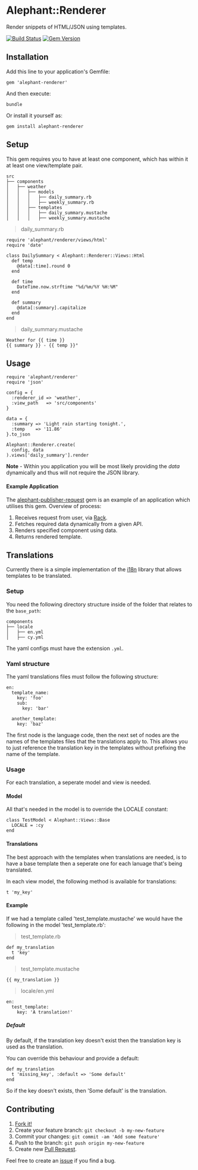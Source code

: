 # Alephant::Renderer

Render snippets of HTML/JSON using templates.

[![Build Status](https://travis-ci.org/BBC-News/alephant-renderer.png?branch=master)](https://travis-ci.org/BBC-News/alephant-renderer) [![Gem Version](https://badge.fury.io/rb/alephant-renderer.png)](http://badge.fury.io/rb/alephant-renderer)

## Installation

Add this line to your application's Gemfile:

    gem 'alephant-renderer'

And then execute:

    bundle

Or install it yourself as:

    gem install alephant-renderer

## Setup

This gem requires you to have at least one component, which has within it at least one view/template pair.

```
src
├── components
│   ├── weather
│   │   ├── models
│   │   │   ├── daily_summary.rb
│   │   │   ├── weekly_summary.rb
│   │   ├── templates
│   │   │   ├── daily_summary.mustache
│   │   │   ├── weekly_summary.mustache
```

> daily_summary.rb

```
require 'alephant/renderer/views/html'
require 'date'

class DailySummary < Alephant::Renderer::Views::Html
  def temp
    @data[:time].round 0
  end

  def time
    DateTime.now.strftime "%d/%m/%Y %H:%M"
  end

  def summary
    @data[:summary].capitalize
  end
end
```

> daily_summary.mustache

```
Weather for {{ time }}
{{ summary }} - {{ temp }}°
```

## Usage

```
require 'alephant/renderer'
require 'json'

config = {
  :renderer_id => 'weather',
  :view_path   => 'src/components'
}

data = {
  :summary => 'Light rain starting tonight.',
  :temp    => '11.86'
}.to_json

Alephant::Renderer.create(
  config, data
).views['daily_summary'].render
```

**Note** - Within you application you will be most likely providing the *data* dynamically and thus will not require the JSON library.

#### Example Application

The [alephant-publisher-request](https://github.com/BBC-News/alephant-publisher-request) gem is an example of an application which utilises this gem. Overview of process:

1. Receives request from user, via [Rack](http://rack.github.io/).
2. Fetches required data dynamically from a given API.
3. Renders specified component using data.
4. Returns rendered template.

## Translations

Currently there is a simple implementation of the [i18n](https://github.com/svenfuchs/i18n) library that allows templates to be translated.

### Setup

You need the following directory structure inside of the folder that relates to the `base_path`:

```
components
├── locale
│   ├── en.yml
│   ├── cy.yml
```

The yaml configs must have the extension `.yml`.

### Yaml structure

The yaml translations files must follow the following structure:

```
en:
  template_name:
	key: 'foo'
	sub:
	  key: 'bar'

  another_template:
	key: 'baz'
```

The first node is the language code, then the next set of nodes are the names of the templates files that the translations apply to. This allows you to just reference the translation key in the templates without prefixing the name of the template.

### Usage

For each translation, a seperate model and view is needed.

#### Model

All that's needed in the model is to override the LOCALE constant:

```
class TestModel < Alephant::Views::Base
  LOCALE = :cy
end
```

#### Translations

The best approach with the templates when translations are needed, is to have a base template then a seperate one for each lanuage that's being translated.

In each view model, the following method is available for translations:

```
t 'my_key'
```

#### Example

If we had a template called 'test_template.mustache' we would have the following in the model 'test_template.rb':

>test_template.rb

```
def my_translation
  t 'key'
end
```

>test_template.mustache

```
{{ my_translation }}
```

>locale/en.yml

```
en:
  test_template:
    key: 'A translation!'
```

##### Default

By default, if the translation key doesn't exist then the translation key is used as the translation.

You can override this behaviour and provide a default:

```
def my_translation
  t 'missing_key', :default => 'Some default'
end

```

So if the key doesn't exists, then 'Some default' is the translation.


## Contributing

1. [Fork it!](http://github.com/bbc-news/alephant-renderer/fork)
2. Create your feature branch: `git checkout -b my-new-feature`
3. Commit your changes: `git commit -am 'Add some feature'`
4. Push to the branch: `git push origin my-new-feature`
5. Create new [Pull Request](https://github.com/BBC-News/alephant-renderer/pulls).

Feel free to create an [issue](https://github.com/BBC-News/alephant-renderer/issues/new) if you find a bug.
